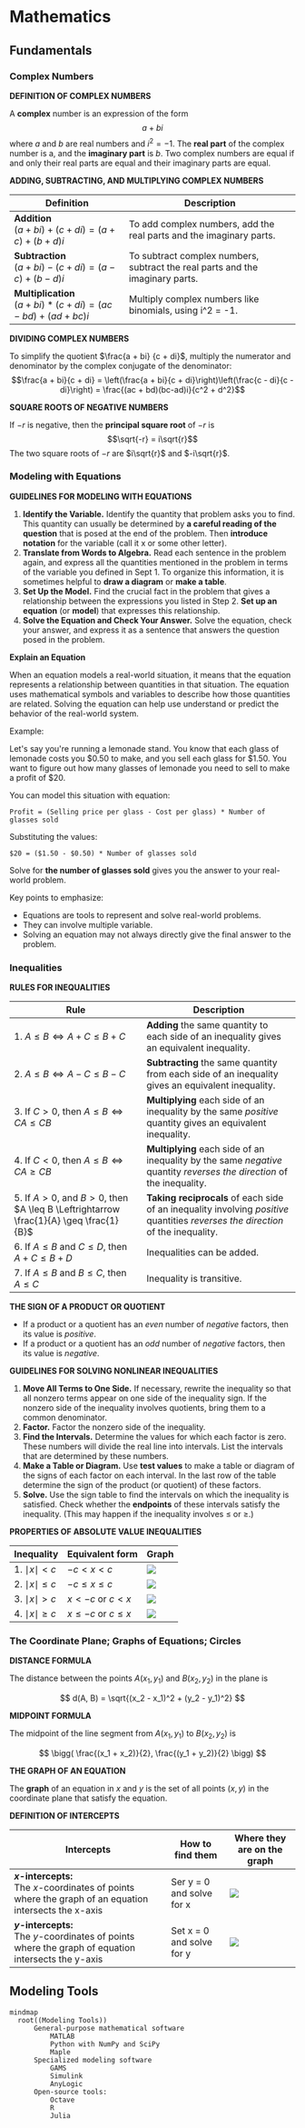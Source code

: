 # Mathematics

## Fundamentals

### Complex Numbers

**DEFINITION OF COMPLEX NUMBERS**

A **complex** number is an expression of the form
$$a + bi$$
where $a$ and $b$ are real numbers and $i^2 = -1$. The **real part** of the complex number is a, and the **imaginary part** is $b$. Two complex numbers are equal if and only their real parts are equal and their imaginary parts are equal.

**ADDING, SUBTRACTING, AND MULTIPLYING COMPLEX NUMBERS**

| Definition                                                              | Description                                                                   |
| ----------------------------------------------------------------------- | ----------------------------------------------------------------------------- |
| **Addition** <br/> $(a + bi) + (c + di) = (a + c) + (b+d)i$             | To add complex numbers, add the real parts and the imaginary parts.           |
| **Subtraction** <br/> $(a + bi) - (c + di) = (a - c) + (b - d)i$        | To subtract complex numbers, subtract the real parts and the imaginary parts. |
| **Multiplication** <br/> $(a + bi) * (c + di) = (ac - bd) + (ad + bc)i$ | Multiply complex numbers like binomials, using i^2 = -1.                      |
**DIVIDING COMPLEX NUMBERS**

To simplify the quotient $\frac{a + bi} {c + di}$, multiply the numerator and denominator by the complex conjugate of the denominator:
$$\frac{a + bi}{c + di} = \left(\frac{a + bi}{c + di}\right)\left(\frac{c - di}{c - di}\right) = \frac{(ac + bd)(bc-ad)i}{c^2 + d^2}$$

**SQUARE ROOTS OF NEGATIVE NUMBERS**

If $-r$ is negative, then the **principal square root** of $-r$ is
$$\sqrt{-r} = i\sqrt{r}$$
The two square roots of $-r$ are $i\sqrt{r}$ and $-i\sqrt{r}$.
###  Modeling with Equations

**GUIDELINES FOR MODELING WITH EQUATIONS**

1. **Identify the Variable.** Identify the quantity that problem asks you to find. This quantity can usually be determined by **a careful reading of the question** that is posed at the end of the problem. Then **introduce notation** for the variable (call it x or some other letter).
2. **Translate from Words to Algebra.** Read each sentence in the problem again, and express all the quantities mentioned in the problem in terms of the variable you defined in Sept 1. To organize this information, it is sometimes helpful to **draw a diagram** or **make a table**.
3. **Set Up the Model.** Find the crucial fact in the problem that gives a relationship between the expressions you listed in Step 2. **Set up an equation** (or **model**) that expresses this relationship.
4. **Solve the Equation and Check Your Answer.** Solve the equation, check your answer, and express it as a sentence that answers the question posed in the problem.

**Explain an Equation**

When an equation models a real-world situation, it means that the equation represents  a relationship between quantities in that situation. The equation uses mathematical symbols and variables to describe how those quantities are related. Solving the equation can help use understand or predict the behavior of the real-world system.

Example:

Let's say you're running a lemonade stand. You know that each glass of lemonade costs you $0.50 to make, and you sell each glass for $1.50. You want to figure out how many glasses of lemonade you need to sell to make a profit of $20.

You can model this situation with equation:

`Profit = (Selling price per glass - Cost per glass) * Number of glasses sold`

Substituting the values:

`$20 = ($1.50 - $0.50) * Number of glasses sold`

Solve for **the number of glasses sold** gives you the answer to your real-world problem.

Key points to emphasize:

- Equations are tools to represent and solve real-world problems.
- They can involve multiple variable.
- Solving an equation may not always directly give the final answer to the problem.
### Inequalities

**RULES FOR INEQUALITIES**

| Rule                                                                                     | Description                                                                                                                      |
| ---------------------------------------------------------------------------------------- | -------------------------------------------------------------------------------------------------------------------------------- |
| 1. $A \leq B \Leftrightarrow A + C \leq B + C$                                           | **Adding** the same quantity to each side of an inequality gives an equivalent inequality.                                       |
| 2. $A \leq B \Leftrightarrow A - C \leq B -C$                                            | **Subtracting** the same quantity from each side of an inequality gives an equivalent inequality.                                |
| 3. If $C > 0$, then $A \leq B \Leftrightarrow CA \leq CB$                                | **Multiplying** each side of an inequality by the same *positive* quantity gives an equivalent inequality.                       |
| 4. If $C < 0$, then $A \leq B \Leftrightarrow CA \geq CB$                                | **Multiplying** each side of an inequality by the same *negative* quantity *reverses the direction* of the inequality.           |
| 5. If $A > 0$, and $B > 0$, then $A \leq B \Leftrightarrow \frac{1}{A} \geq \frac{1}{B}$ | **Taking reciprocals** of each side of an inequality involving *positive* quantities *reverses the direction* of the inequality. |
| 6. If $A \leq B$ and $C \leq D$, then $A + C \leq B + D$                                 | Inequalities can be added.                                                                                                       |
| 7. If $A \leq B$ and $B \leq C$, then $A \leq C$                                         | Inequality is transitive.                                                                                                        |
**THE SIGN OF A PRODUCT OR QUOTIENT**
- If a product or a quotient has an *even* number of *negative* factors, then its value is *positive*.
- If a product or a quotient has an *odd* number of *negative* factors, then its value is *negative*.

**GUIDELINES FOR SOLVING NONLINEAR INEQUALITIES**
1. **Move All Terms to One Side.** If necessary, rewrite the inequality so that all nonzero terms appear on one side of the inequality sign. If the nonzero side of the inequality involves quotients, bring them to a common denominator.
2. **Factor.** Factor the nonzero side of the inequality.
3. **Find the Intervals.** Determine the values for which each factor is zero. These numbers will divide the real line into intervals. List the intervals that are determined by these numbers.
4. **Make a Table or Diagram.** Use **test values** to make a table or diagram of the signs of each factor on each interval. In the last row of the table determine the sign of the product (or quotient) of these factors.
5. **Solve.** Use the sign table to find the intervals on which the inequality is satisfied. Check whether the **endpoints** of these intervals satisfy the inequality. (This may happen if the inequality involves $\leq$ or $\geq$.)

**PROPERTIES OF ABSOLUTE VALUE INEQUALITIES**

| Inequality              | Equivalent form           | Graph                      |
| ----------------------- | ------------------------- | -------------------------- |
| 1. $\mid {x} \mid < c$  | $-c < x < c$              | ![](images/math_00001.png) |
| 2. $\mid x \mid \leq c$ | $-c \leq x \leq c$        | ![](images/math_00002.png) |
| 3. $\mid x \mid > c$    | $x < -c$ or $c < x$       | ![](images/math_00003.png) |
| 4. $\mid x \mid \geq c$ | $x \leq -c$ or $c \leq x$ | ![](images/math_00004.png) |

### The Coordinate Plane; Graphs of Equations; Circles

**DISTANCE FORMULA**

The distance between the points $A(x_1, y_1)$ and $B(x_2, y_2)$ in the plane is

$$
d(A, B) = \sqrt{(x_2 - x_1)^2 + (y_2 - y_1)^2}
$$

**MIDPOINT FORMULA**

The midpoint of the line segment from $A(x_1, y_1)$ to $B(x_2, y_2)$ is

$$
\bigg( \frac{(x_1 + x_2)}{2}, \frac{(y_1 + y_2)}{2} \bigg)
$$

**THE GRAPH OF AN EQUATION**

The **graph** of an equation in $x$ and $y$ is the set of all points $(x, y)$ in the coordinate plane that satisfy the equation.

**DEFINITION OF INTERCEPTS**


| Intercepts                                                                                                | How to find them          | Where they are on the graph |
| --------------------------------------------------------------------------------------------------------- | ------------------------- | --------------------------- |
| ***x*-intercepts:**<br>The *x*-coordinates of points where the graph of an equation intersects the x-axis | Ser y = 0 and solve for x | ![](images/math_00017.png)  |
| ***y*-intercepts:**<br>The *y*-coordinates of points where the graph of equation intersects the y-axis    | Set x = 0 and solve for y | ![](images/math_00018.png)  |

## Modeling Tools

```mermaid
mindmap
  root((Modeling Tools))
	  General-purpose mathematical software
		  MATLAB
		  Python with NumPy and SciPy
		  Maple
	  Specialized modeling software
		  GAMS
		  Simulink
		  AnyLogic
	  Open-source tools:
		  Octave
		  R
		  Julia


```


